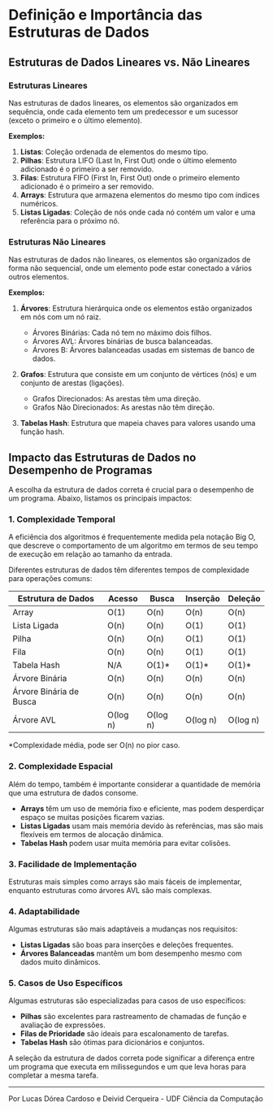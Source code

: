 # Definição e Importância das Estruturas de Dados

## Estruturas de Dados Lineares vs. Não Lineares

### Estruturas Lineares
Nas estruturas de dados lineares, os elementos são organizados em sequência, onde cada elemento tem um predecessor e um sucessor (exceto o primeiro e o último elemento).

**Exemplos:**
1. **Listas**: Coleção ordenada de elementos do mesmo tipo.
2. **Pilhas**: Estrutura LIFO (Last In, First Out) onde o último elemento adicionado é o primeiro a ser removido.
3. **Filas**: Estrutura FIFO (First In, First Out) onde o primeiro elemento adicionado é o primeiro a ser removido.
4. **Arrays**: Estrutura que armazena elementos do mesmo tipo com índices numéricos.
5. **Listas Ligadas**: Coleção de nós onde cada nó contém um valor e uma referência para o próximo nó.

### Estruturas Não Lineares
Nas estruturas de dados não lineares, os elementos são organizados de forma não sequencial, onde um elemento pode estar conectado a vários outros elementos.

**Exemplos:**
1. **Árvores**: Estrutura hierárquica onde os elementos estão organizados em nós com um nó raiz.
   - Árvores Binárias: Cada nó tem no máximo dois filhos.
   - Árvores AVL: Árvores binárias de busca balanceadas.
   - Árvores B: Árvores balanceadas usadas em sistemas de banco de dados.

2. **Grafos**: Estrutura que consiste em um conjunto de vértices (nós) e um conjunto de arestas (ligações).
   - Grafos Direcionados: As arestas têm uma direção.
   - Grafos Não Direcionados: As arestas não têm direção.

3. **Tabelas Hash**: Estrutura que mapeia chaves para valores usando uma função hash.

## Impacto das Estruturas de Dados no Desempenho de Programas

A escolha da estrutura de dados correta é crucial para o desempenho de um programa. Abaixo, listamos os principais impactos:

### 1. Complexidade Temporal
A eficiência dos algoritmos é frequentemente medida pela notação Big O, que descreve o comportamento de um algoritmo em termos de seu tempo de execução em relação ao tamanho da entrada.

Diferentes estruturas de dados têm diferentes tempos de complexidade para operações comuns:

| Estrutura de Dados | Acesso | Busca | Inserção | Deleção |
|-------------------|--------|-------|---------|---------|
| Array | O(1) | O(n) | O(n) | O(n) |
| Lista Ligada | O(n) | O(n) | O(1) | O(1) |
| Pilha | O(n) | O(n) | O(1) | O(1) |
| Fila | O(n) | O(n) | O(1) | O(1) |
| Tabela Hash | N/A | O(1)* | O(1)* | O(1)* |
| Árvore Binária | O(n) | O(n) | O(n) | O(n) |
| Árvore Binária de Busca | O(n) | O(n) | O(n) | O(n) |
| Árvore AVL | O(log n) | O(log n) | O(log n) | O(log n) |

*Complexidade média, pode ser O(n) no pior caso.

### 2. Complexidade Espacial
Além do tempo, também é importante considerar a quantidade de memória que uma estrutura de dados consome.

- **Arrays** têm um uso de memória fixo e eficiente, mas podem desperdiçar espaço se muitas posições ficarem vazias.
- **Listas Ligadas** usam mais memória devido às referências, mas são mais flexíveis em termos de alocação dinâmica.
- **Tabelas Hash** podem usar muita memória para evitar colisões.

### 3. Facilidade de Implementação
Estruturas mais simples como arrays são mais fáceis de implementar, enquanto estruturas como árvores AVL são mais complexas.

### 4. Adaptabilidade
Algumas estruturas são mais adaptáveis a mudanças nos requisitos:
- **Listas Ligadas** são boas para inserções e deleções frequentes.
- **Árvores Balanceadas** mantêm um bom desempenho mesmo com dados muito dinâmicos.

### 5. Casos de Uso Específicos
Algumas estruturas são especializadas para casos de uso específicos:
- **Pilhas** são excelentes para rastreamento de chamadas de função e avaliação de expressões.
- **Filas de Prioridade** são ideais para escalonamento de tarefas.
- **Tabelas Hash** são ótimas para dicionários e conjuntos.

A seleção da estrutura de dados correta pode significar a diferença entre um programa que executa em milissegundos e um que leva horas para completar a mesma tarefa.

---

Por Lucas Dórea Cardoso e Deivid Cerqueira - UDF Ciência da Computação